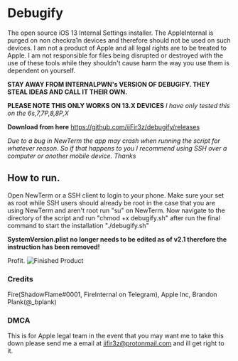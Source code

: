 # Debugify
The open source iOS 13 Internal Settings installer. The AppleInternal is purged on non checkra1n devices and therefore should not be used on such devices. I am not a product of Apple and all legal rights are to be treated to Apple. I am not responsible for files being disrupted or destroyed with the use of these tools while they shouldn't cause harm the way you use them is dependent on yourself.

**STAY AWAY FROM INTERNALPWN's VERSION OF DEBUGIFY. THEY STEAL IDEAS AND CALL IT THEIR OWN.**

**PLEASE NOTE THIS ONLY WORKS ON 13.X DEVICES**
*I have only tested this on the 6s,7,7P,8,8P,X*

**Download from here**
https://github.com/iiFir3z/debugify/releases

*Due to a bug in NewTerm the app may crash when running the script for whatever reason. So if that happens to you I recommend using SSH over a computer or another mobile device. Thanks*

## How to run.
Open NewTerm or a SSH client to login to your phone. Make sure your set as root while SSH users should already be root in the case that you are using NewTerm and aren't root run "su" on NewTerm. Now navigate to the directory of the script and run "chmod +x debugify.sh" after run the final command to start the installation "./debugify.sh"

**SystemVersion.plist no longer needs to be edited as of v2.1 therefore the instruction has been removed!**

Profit.
![Finished Product](https://i.imgur.com/CwAs5j9.jpg)

### Credits
Fire(ShadowFlame#0001, FireInternal on Telegram), Apple Inc, Brandon Plank(@_bplank)

### DMCA
This is for Apple legal team in the event that you may want me to take this down please send me a email at iifir3z@protonmail.com and ill get right to it.

